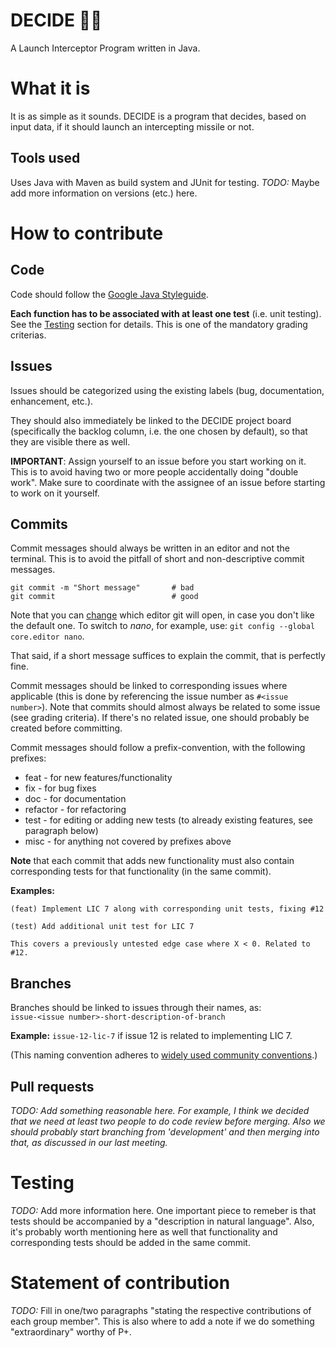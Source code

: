 # DECIDE 🚀💥
A Launch Interceptor Program written in Java.

# What it is
It is as simple as it sounds. DECIDE is a program that decides, based on input data, if it should launch an intercepting missile or not.

## Tools used

Uses Java with Maven as build system and JUnit for testing. *TODO:* Maybe add more information on versions (etc.) here.

# How to contribute

## Code

Code should follow the [Google Java Styleguide](https://google.github.io/styleguide/javaguide.html).

**Each function has to be associated with at least one test** (i.e. unit testing). See the [Testing](#testing) section for details. This is one of the mandatory grading criterias.

## Issues

Issues should be categorized using the existing labels (bug, documentation, enhancement, etc.).

They should also immediately be linked to the DECIDE project board (specifically the backlog column, i.e. the one chosen by default), so that they are visible there as well.

**IMPORTANT**: Assign yourself to an issue before you start working on it. This is to avoid having two or more people accidentally doing "double work". Make sure to coordinate with the assignee of an issue before starting to work on it yourself.

## Commits

Commit messages should always be written in an editor and not the terminal. This is to avoid the pitfall of short and non-descriptive commit messages.

```
git commit -m "Short message"       # bad
git commit                          # good
```

Note that you can [change](https://git-scm.com/book/en/v2/Customizing-Git-Git-Configuration#_core_editor) which editor git will open, in case you don't like the default one. To switch to *nano*, for example, use: `git config --global core.editor nano`.  

That said, if a short message suffices to explain the commit, that is perfectly fine.

Commit messages should be linked to corresponding issues where applicable (this is done by referencing the issue number as `#<issue number>`). Note that commits should almost always be related to some issue (see grading criteria). If there's no related issue, one should probably be created before committing.

Commit messages should follow a prefix-convention, with the following prefixes:
* feat - for new features/functionality
* fix - for bug fixes
* doc - for documentation
* refactor - for refactoring
* test - for editing or adding new tests (to already existing features, see paragraph below)
* misc - for anything not covered by prefixes above

**Note** that each commit that adds new functionality must also contain corresponding tests for that functionality (in the same commit).

**Examples:**

```
(feat) Implement LIC 7 along with corresponding unit tests, fixing #12
```

```
(test) Add additional unit test for LIC 7

This covers a previously untested edge case where X < 0. Related to #12.
```

## Branches

Branches should be linked to issues through their names, as:  
`issue-<issue number>-short-description-of-branch`

**Example:** `issue-12-lic-7` if issue 12 is related to implementing LIC 7.

(This naming convention adheres to [widely used community conventions](https://github.com/agis/git-style-guide#branches).)

## Pull requests

*TODO: Add something reasonable here. For example, I think we decided that we need at least two people to do code review before merging. Also we should probably start branching from 'development' and then merging into that, as discussed in our last meeting.*

# Testing

*TODO:* Add more information here. One important piece to remeber is that tests should be accompanied by a "description in natural language". Also, it's probably worth mentioning here as well that functionality and corresponding tests should be added in the same commit.

# Statement of contribution
*TODO:* Fill in one/two paragraphs "stating the respective contributions of each group member". This is also where to add a note if we do something "extraordinary" worthy of P+.